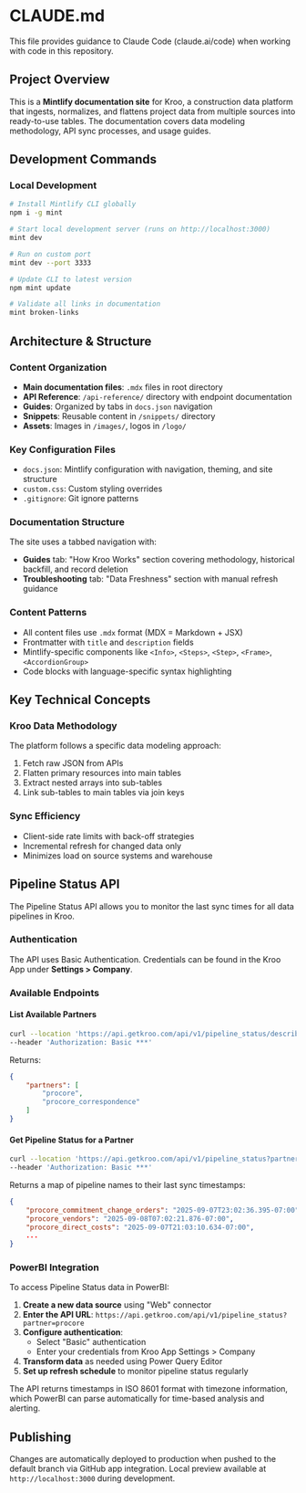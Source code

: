 # CLAUDE.md

This file provides guidance to Claude Code (claude.ai/code) when working with code in this repository.

## Project Overview

This is a **Mintlify documentation site** for Kroo, a construction data platform that ingests, normalizes, and flattens project data from multiple sources into ready-to-use tables. The documentation covers data modeling methodology, API sync processes, and usage guides.

## Development Commands

### Local Development
```bash
# Install Mintlify CLI globally
npm i -g mint

# Start local development server (runs on http://localhost:3000)
mint dev

# Run on custom port
mint dev --port 3333

# Update CLI to latest version
npm mint update

# Validate all links in documentation
mint broken-links
```

## Architecture & Structure

### Content Organization
- **Main documentation files**: `.mdx` files in root directory
- **API Reference**: `/api-reference/` directory with endpoint documentation
- **Guides**: Organized by tabs in `docs.json` navigation
- **Snippets**: Reusable content in `/snippets/` directory
- **Assets**: Images in `/images/`, logos in `/logo/`

### Key Configuration Files
- `docs.json`: Mintlify configuration with navigation, theming, and site structure
- `custom.css`: Custom styling overrides
- `.gitignore`: Git ignore patterns

### Documentation Structure
The site uses a tabbed navigation with:
- **Guides** tab: "How Kroo Works" section covering methodology, historical backfill, and record deletion
- **Troubleshooting** tab: "Data Freshness" section with manual refresh guidance

### Content Patterns
- All content files use `.mdx` format (MDX = Markdown + JSX)
- Frontmatter with `title` and `description` fields
- Mintlify-specific components like `<Info>`, `<Steps>`, `<Step>`, `<Frame>`, `<AccordionGroup>`
- Code blocks with language-specific syntax highlighting

## Key Technical Concepts

### Kroo Data Methodology
The platform follows a specific data modeling approach:
1. Fetch raw JSON from APIs
2. Flatten primary resources into main tables  
3. Extract nested arrays into sub-tables
4. Link sub-tables to main tables via join keys

### Sync Efficiency
- Client-side rate limits with back-off strategies
- Incremental refresh for changed data only
- Minimizes load on source systems and warehouse

## Pipeline Status API

The Pipeline Status API allows you to monitor the last sync times for all data pipelines in Kroo.

### Authentication
The API uses Basic Authentication. Credentials can be found in the Kroo App under **Settings > Company**.

### Available Endpoints

#### List Available Partners
```bash
curl --location 'https://api.getkroo.com/api/v1/pipeline_status/describe' \
--header 'Authorization: Basic ***'
```

Returns:
```json
{
    "partners": [
        "procore",
        "procore_correspondence"
    ]
}
```

#### Get Pipeline Status for a Partner
```bash
curl --location 'https://api.getkroo.com/api/v1/pipeline_status?partner=procore' \
--header 'Authorization: Basic ***'
```

Returns a map of pipeline names to their last sync timestamps:
```json
{
    "procore_commitment_change_orders": "2025-09-07T23:02:36.395-07:00",
    "procore_vendors": "2025-09-08T07:02:21.876-07:00",
    "procore_direct_costs": "2025-09-07T21:03:10.634-07:00",
    ...
}
```

### PowerBI Integration

To access Pipeline Status data in PowerBI:

1. **Create a new data source** using "Web" connector
2. **Enter the API URL**: `https://api.getkroo.com/api/v1/pipeline_status?partner=procore`
3. **Configure authentication**:
   - Select "Basic" authentication
   - Enter your credentials from Kroo App Settings > Company
4. **Transform data** as needed using Power Query Editor
5. **Set up refresh schedule** to monitor pipeline status regularly

The API returns timestamps in ISO 8601 format with timezone information, which PowerBI can parse automatically for time-based analysis and alerting.

## Publishing

Changes are automatically deployed to production when pushed to the default branch via GitHub app integration. Local preview available at `http://localhost:3000` during development.